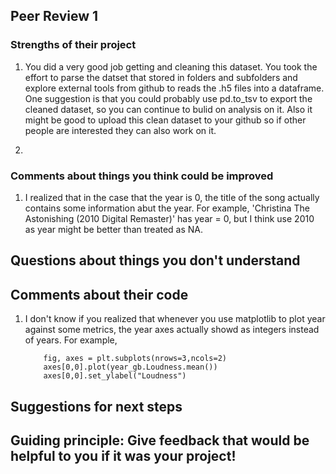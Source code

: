 ## Peer Review 1

### Strengths of their project 
1. You did a very good job getting and cleaning this dataset. You took the effort to parse the datset that stored in folders and subfolders and explore external tools from github to reads the .h5 files into a dataframe. One suggestion is that you could probably use pd.to_tsv to export the cleaned dataset, so you can continue to bulid on analysis on it. Also it might be good to upload this clean dataset to your github so if other people are interested they can also work on it.

2. 

### Comments about things you think could be improved
1. I realized that in the case that the year is 0, the title of the song actually contains some information abut the year. For example, 'Christina The Astonishing (2010 Digital Remaster)' has year = 0, but I think use 2010 as year might be better than treated as NA.


## Questions about things you don't understand

## Comments about their code
1. I don't know if you realized that whenever you use matplotlib to plot year against some metrics, the year axes actually showd as integers instead of years. For example, 
    ```
        fig, axes = plt.subplots(nrows=3,ncols=2)  
        axes[0,0].plot(year_gb.Loudness.mean()) 
        axes[0,0].set_ylabel("Loudness")
    ```

## Suggestions for next steps

## Guiding principle: Give feedback that would be helpful to you if it was your project!